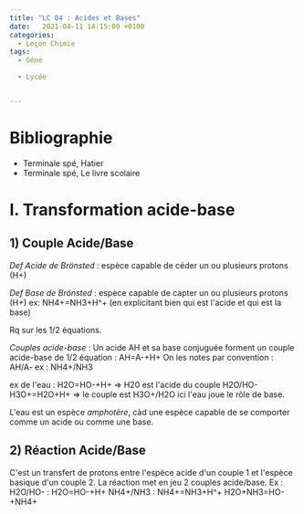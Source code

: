```yaml
---
title: "LC 04 : Acides et Bases"
date:   2021-04-11 14:15:00 +0100
categories:
  - Leçon Chimie
tags:
  - Géné

  - Lycée


---
```


# Bibliographie 
- Terminale spé, Hatier
- Terminale spé, Le livre scolaire

# I. Transformation acide-base
## 1) Couple Acide/Base

_Def Acide de Brönsted_ : espèce capable de céder un ou plusieurs protons (H+)

_Def Base de Brönsted_ : espèce capable de capter un ou plusieurs protons (H+)
ex: NH4+=NH3+H^+ (en explicitant bien qui est l'acide et qui est la base)

Rq sur les 1/2 équations.

_Couples acide-base_ : Un acide AH et sa base conjuguée forment un couple acide-base de 1/2 équation : 
AH=A-+H+
On les notes par convention : AH/A-
ex : NH4+/NH3

ex de l'eau : H2O=HO-+H+ => H20 est l'acide du couple H2O/HO-
H3O+=H2O+H+ => le couple est H3O+/H2O ici l'eau joue le rôle de base.

L'eau est un espèce _amphotère_, càd une espèce capable de se comporter comme un acide ou comme une base.

## 2) Réaction Acide/Base

C'est un transfert de protons entre l'espèce acide d'un couple 1 et l'espèce basique d'un couple 2. La réaction met en jeu 2 couples acide/base.
Ex : H2O/HO- : H2O=HO-+H+
NH4+/NH3 : NH4+=NH3+H^+
H2O+NH3=HO-+NH4+

